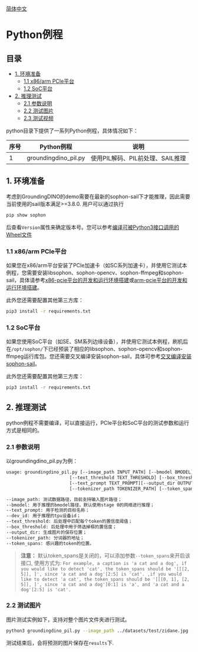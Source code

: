 [简体中文](./README.md)

# Python例程

## 目录

* [1. 环境准备](#1-环境准备)
    * [1.1 x86/arm PCIe平台](#11-x86arm-pcie平台)
    * [1.2 SoC平台](#12-soc平台)
* [2. 推理测试](#2-推理测试)
    * [2.1 参数说明](#21-参数说明)
    * [2.2 测试图片](#22-测试图片)
    * [2.3 测试视频](#23-测试视频)

python目录下提供了一系列Python例程，具体情况如下：

| 序号  |  Python例程          | 说明                              |
| ---- | -------------------- | ---------------------------------|
| 1    | groundingdino_pil.py | 使用PIL解码、PIL前处理、SAIL推理     |

## 1. 环境准备
考虑到GroundingDINO的demo需要在最新的sophon-sail下才能推理，因此需要当前使用的sail版本满足>=3.8.0.
用户可以通过执行
```bash
pip show sophon
```
后查看`Version`属性来确定版本号。您可以参考[编译可被Python3接口调用的Wheel文件](https://doc.sophgo.com/sdk-docs/v23.07.01/docs_latest_release/docs/sophon-sail/docs/zh/html/1_build.html#python3wheel)

### 1.1 x86/arm PCIe平台

如果您在x86/arm平台安装了PCIe加速卡（如SC系列加速卡），并使用它测试本例程，您需要安装libsophon、sophon-opencv、sophon-ffmpeg和sophon-sail，具体请参考[x86-pcie平台的开发和运行环境搭建](../../../docs/Environment_Install_Guide.md#3-x86-pcie平台的开发和运行环境搭建)或[arm-pcie平台的开发和运行环境搭建](../../../docs/Environment_Install_Guide.md#5-arm-pcie平台的开发和运行环境搭建)。

此外您还需要配置其他第三方库：
```bash
pip3 install -r requirements.txt
```

### 1.2 SoC平台

如果您使用SoC平台（如SE、SM系列边缘设备），并使用它测试本例程，刷机后在`/opt/sophon/`下已经预装了相应的libsophon、sophon-opencv和sophon-ffmpeg运行库包。您还需要交叉编译安装sophon-sail，具体可参考[交叉编译安装sophon-sail](../../../docs/Environment_Install_Guide.md#42-交叉编译安装sophon-sail)。

此外您还需要配置其他第三方库：
```bash
pip3 install -r requirements.txt
```
## 2. 推理测试
python例程不需要编译，可以直接运行，PCIe平台和SoC平台的测试参数和运行方式是相同的。
### 2.1 参数说明
以groundingdino_pil.py为例：
```bash
usage: groundingdino_pil.py [--image_path INPUT_PATH] [--bmodel BMODEL] [--dev_id DEV_ID]
                        [--text_threshold TEXT_THRESHOLD] [--box_threshold BOX_THRESHOLD] 
                        [--text_prompt TEXT_PROMPT][--output_dir OUTPUT_DIR] 
                        [--tokenizer_path TOKENIZER_PATH] [--token_spans TOKEN_SPANS]

--image_path: 测试数据路径，目前支持输入图片路径；
--bmodel: 用于推理的bmodel路径，默认使用stage 0的网络进行推理；
--text_prompt: 用于检测的目标名称；
--dev_id: 用于推理的tpu设备id；
--text_threshold: 后处理中匹配每个token的置信度阈值；
--box_threshold: 后处理中用于筛选掉框的置信度；
--output_dir: 生成图片的保存位置；
--tokenizer_path: 分词器的地址；
--token_spans: 感兴趣的token的位置。
```

> **注意：** 默认token_spans是关闭的，可以添加参数`--token_spans`来开启该接口, 使用方式为:
`For example, a caption is 'a cat and a dog', if you would like to detect 'cat', the token_spans should be '[[[2, 5]], ]', since 'a cat and a dog'[2:5] is 'cat'. ,if you would like to detect 'a cat', the token_spans should be '[[[0, 1], [2, 5]], ]', since 'a cat and a dog'[0:1] is 'a', and 'a cat and a dog'[2:5] is 'cat'.`

### 2.2 测试图片
图片测试实例如下，支持对整个图片文件夹进行测试。
```bash
python3 groundingdino_pil.py --image_path ../datasets/test/zidane.jpg --bmodel ../models/BM1684X/groundingdino_bm1684x_fp16.bmodel --dev_id 0 --box_threshold 0.3 --text_threshold 0.2 --text_prompt "person" --tokenizer_path ../models/BM1684X/bert-base-uncased --output_dir ./results
```
测试结束后，会将预测的图片保存在`results`下.


